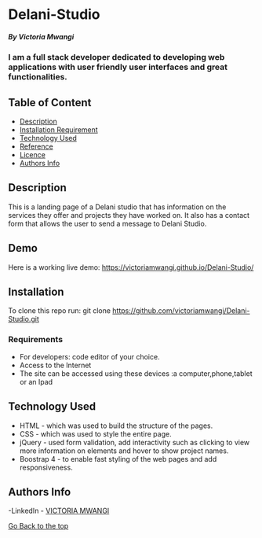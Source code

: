 # Delani-Studio

##### By Victoria Mwangi

### I am a full stack developer dedicated to developing web applications with user friendly user interfaces and great functionalities.

## Table of Content

- [Description](#description)
- [Installation Requirement](#Installation)
- [Technology Used](#technology-used)
- [Reference](#reference)
- [Licence](#licence)
- [Authors Info](#author-Info)

## Description

This is a landing page of a Delani studio that has information on the services they offer and projects they have worked on. 
It also has a contact form that allows the user to send a message to Delani Studio.
## Demo
Here is a working live demo: https://victoriamwangi.github.io/Delani-Studio/
## Installation

To clone this repo run: git clone https://github.com/victoriamwangi/Delani-Studio.git

### Requirements

- For developers: code editor of your choice.
- Access to the Internet
- The site can be accessed using these devices :a computer,phone,tablet or an Ipad


## Technology Used

- HTML - which was used to build the structure of the pages.
- CSS - which was used to style the entire page.
- jQuery - used form validation, add interactivity such as clicking to view more information on elements and hover to show project names.
- Boostrap 4 - to enable fast styling of the web pages and add responsiveness.

## Authors Info

-LinkedIn - [VICTORIA MWANGI](https://www.linkedin.com/in/victoria-mwangi-5bb054203/)

[Go Back to the top](#description)
